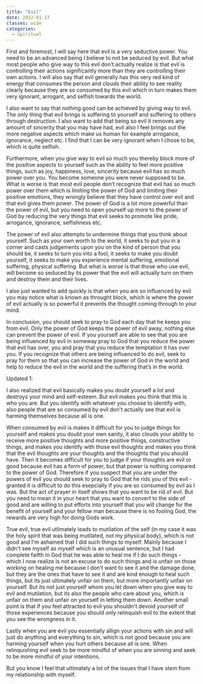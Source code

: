 ```yaml
---
title: "Evil"
date: 2022-01-17
classes: wide
categories:
  - Spiritual
---
```


First and foremost, I will say here that evil is a very seductive power. You need to be an advanced being I believe to not be seduced by evil. But what most people who give way to this evil don’t actually realize is that evil is controlling their actions significantly more than they are controlling their own actions. I will also say that evil generally has this very red kind of energy that consumes the person and clouds their ability to see reality clearly because they are so consumed by this evil which in turn makes them very ignorant, arrogant, and selfish towards the world. 

I also want to say that nothing good can be achieved by giving way to evil. The only thing that evil brings is suffering to yourself and suffering to others through destruction. I also want to add that being so evil it removes any amount of sincerity that you may have had, evil also I feel brings out the more negative aspects which make us human for example arrogance, ignorance, neglect etc. I find that I can be very ignorant when I chose to be, which is quite selfish. 

Furthermore, when you give way to evil so much you thereby block more of the positive aspects to yourself such as the ability to feel more positive things, such as joy, happiness, love, sincerity because evil has so much power over you. You become someone you were never supposed to be. What is worse is that most evil people don’t recognize that evil has so much power over them which is limiting the power of God and limiting their positive emotions, they wrongly believe that they have control over evil and that evil gives them power. The power of God is a lot more powerful than the power of evil, but you need to open yourself up more to the power of God by reducing the very things that evil seeks to promote like pride, arrogance, ignorance, selfishness etc. 

The power of evil also attempts to undermine things that you think about yourself. Such as your own worth to the world, it seeks to put you in a corner and casts judgements upon you on the kind of person that you should be, it seeks to turn you into a fool, it seeks to make you doubt yourself, it seeks to make you experience mental suffering, emotional suffering, physical suffering. But what is worse is that those who use evil, will become so seduced by its power that the evil will actually turn on them and destroy them and their lives.

I also just wanted to add quickly is that when you are so influenced by evil you may notice what is known as throught block, which is where the power of evil actually is so powerful it prevents the thought coming through to your mind.

In conclusion, you should seek to pray to God each day that he keeps you from evil. Only the power of God keeps the power of evil away, nothing else can prevent the power of evil. If you yourself are able to see that you are being influenced by evil in someway pray to God that you reduce the power that evil has over, you and pray that you reduce the temptation it has over you. If you recognize that others are being influenced to do evil, seek to pray for them so that you can increase the power of God in the world and help to reduce the evil in the world and the suffering that’s in the world.

Updated 1:

I also realized that evil basically makes you doubt yourself a lot and destroys your mind and self-esteem. But evil makes you think that this is who you are. But you identify with whatever you choose to identify with, also people that are so consumed by evil don't actually see that evil is harming themselves because all is one. 

When consumed by evil is makes it difficult for you to judge things for yourself and makes you doubt your own sanity, it also clouds your ability to receive more positive thoughts and more positive things, constructive things, and makes you identify with those evil thoughts and makes you think that the evil thoughts are your thoughts and the thoughts that you should have. Then it becomes difficult for you to judge if your thoughts are evil or good because evil has a form of power, but that power is nothing compared to the power of God. Therefore if you suspect that you are under the powers of evil you should seek to pray to God that he rids you of this evil - granted it is difficult to do this esepcially if you are so consumed by evil as I was. But the act of prayer in itself shows that you want to be rid of evil. But you need to mean it in your heart that you want to convert to the side of good and are willing to put efforts into yourself that you will change for the benefit of yourself and your fellow man because there is no fooling God, the rewards are very high for doing Gods work.  

True evil, true evil utlimately leads to mutilation of the self (in my case it was the holy spirit that was being mutilated, not my physical body), which is not good and I'm ashamed that I did such things to myself. Mainly because I didn't see myself as myself which is an unusual sentence, but I had complete faifth in God that he was able to heal me if I do such things - which I now realize is not an excuse to do such things and is unfair on those working on healing me because I don't want to see it and the damage done, but they are the ones that have to see it and are kind enough to heal such things, but its just ultimately unfair on them, but more importantly unfair on yourself. But its not just yourself whom you let down when you give way to evil and mutilation, but its also the people who care about you, which is unfair on them and unfair on yourself in letting them down. Another small point is that if you feel attracted to evil you shouldn't devoid yourself of those experiences because you should only relinquish evil to the extent that you see the wrongness in it.   

Lastly when you are evil you essentially allign your actions with sin and will just do anything and everything to sin, which is not good because you are harming yourself when you hurt others because all is one. When relinquishing evil seek to be more mindful of when you are sinning and seek to be more mindful of your intentions.

But you know I feel that ultimately a lot of the issues that I have stem from my relationship with myself.
